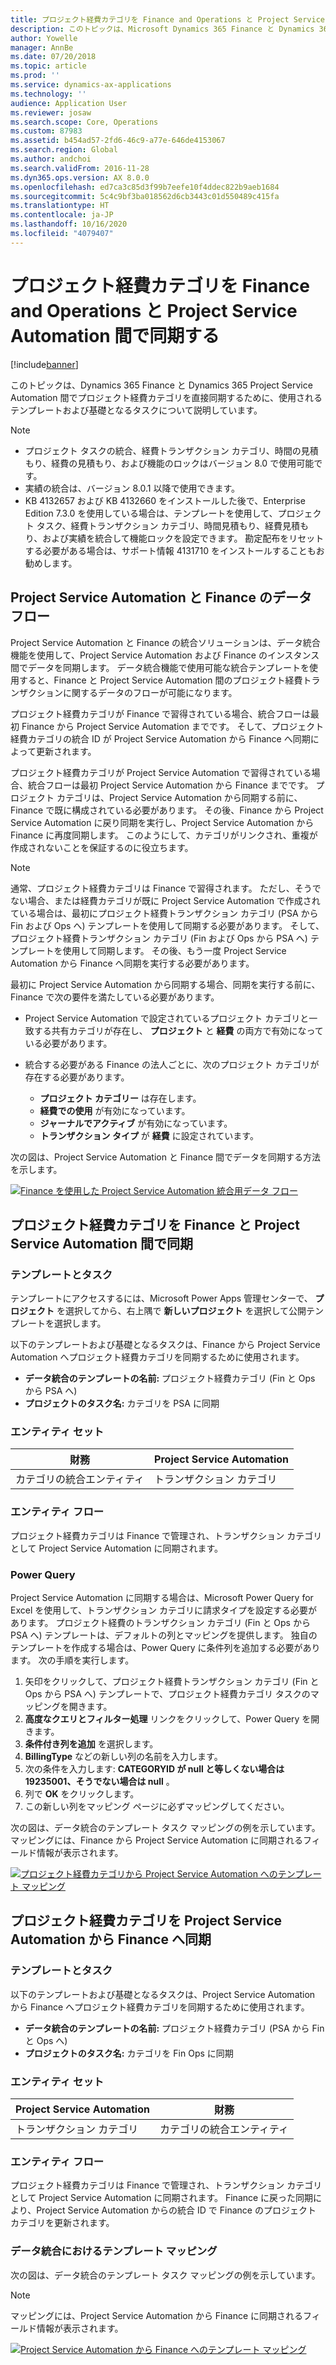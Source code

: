 ```yaml
---
title: プロジェクト経費カテゴリを Finance and Operations と Project Service Automation 間で同期する
description: このトピックは、Microsoft Dynamics 365 Finance と Dynamics 365 Project Service Automation 間でプロジェクト経費カテゴリを直接同期するために使用されるテンプレートおよび基礎となるタスクについて説明しています。
author: Yowelle
manager: AnnBe
ms.date: 07/20/2018
ms.topic: article
ms.prod: ''
ms.service: dynamics-ax-applications
ms.technology: ''
audience: Application User
ms.reviewer: josaw
ms.search.scope: Core, Operations
ms.custom: 87983
ms.assetid: b454ad57-2fd6-46c9-a77e-646de4153067
ms.search.region: Global
ms.author: andchoi
ms.search.validFrom: 2016-11-28
ms.dyn365.ops.version: AX 8.0.0
ms.openlocfilehash: ed7ca3c85d3f99b7eefe10f4ddec822b9aeb1684
ms.sourcegitcommit: 5c4c9bf3ba018562d6cb3443c01d550489c415fa
ms.translationtype: HT
ms.contentlocale: ja-JP
ms.lasthandoff: 10/16/2020
ms.locfileid: "4079407"
---
```

# <a name="synchronize-project-expense-categories-between-finance-and-operations-and-project-service-automation"></a>プロジェクト経費カテゴリを Finance and Operations と Project Service Automation 間で同期する

[!include[banner](../includes/banner.md)]

このトピックは、Dynamics 365 Finance と Dynamics 365 Project Service Automation 間でプロジェクト経費カテゴリを直接同期するために、使用されるテンプレートおよび基礎となるタスクについて説明しています。

> [!NOTE]
> - プロジェクト タスクの統合、経費トランザクション カテゴリ、時間の見積もり、経費の見積もり、および機能のロックはバージョン 8.0 で使用可能です。
> - 実績の統合は、バージョン 8.0.1 以降で使用できます。
> - KB 4132657 および KB 4132660 をインストールした後で、Enterprise Edition 7.3.0 を使用している場合は、テンプレートを使用して、プロジェクト タスク、経費トランザクション カテゴリ、時間見積もり、経費見積もり、および実績を統合して機能ロックを設定できます。 勘定配布をリセットする必要がある場合は、サポート情報 4131710 をインストールすることもお勧めします。

## <a name="data-flow-for-project-service-automation-and-finance"></a>Project Service Automation と Finance のデータ フロー

Project Service Automation と Finance の統合ソリューションは、データ統合機能を使用して、Project Service Automation および Finance のインスタンス間でデータを同期します。 データ統合機能で使用可能な統合テンプレートを使用すると、Finance と Project Service Automation 間のプロジェクト経費トランザクションに関するデータのフローが可能になります。

プロジェクト経費カテゴリが Finance で習得されている場合、統合フローは最初 Finance から Project Service Automation までです。 そして、プロジェクト経費カテゴリの統合 ID が Project Service Automation から Finance へ同期によって更新されます。

プロジェクト経費カテゴリが Project Service Automation で習得されている場合、統合フローは最初 Project Service Automation から Finance までです。 プロジェクト カテゴリは、Project Service Automation から同期する前に、Finance で既に構成されている必要があります。 その後、Finance から Project Service Automation に戻り同期を実行し、Project Service Automation から Finance に再度同期します。 このようにして、カテゴリがリンクされ、重複が作成されないことを保証するのに役立ちます。

> [!NOTE]
> 通常、プロジェクト経費カテゴリは Finance で習得されます。 ただし、そうでない場合、または経費カテゴリが既に Project Service Automation で作成されている場合は、最初にプロジェクト経費トランザクション カテゴリ (PSA から Fin および Ops へ) テンプレートを使用して同期する必要があります。 そして、プロジェクト経費トランザクション カテゴリ (Fin および Ops から PSA へ) テンプレートを使用して同期します。 その後、もう一度 Project Service Automation から Finance へ同期を実行する必要があります。
>
> 最初に Project Service Automation から同期する場合、同期を実行する前に、Finance で次の要件を満たしている必要があります。
>
> - Project Service Automation で設定されているプロジェクト カテゴリと一致する共有カテゴリが存在し、 **プロジェクト** と **経費** の両方で有効になっている必要があります。
> - 統合する必要がある Finance の法人ごとに、次のプロジェクト カテゴリが存在する必要があります。
>
>     - **プロジェクト カテゴリー** は存在します。 
>     - **経費での使用** が有効になっています。
>     - **ジャーナルでアクティブ** が有効になっています。
>     - **トランザクション タイプ** が **経費** に設定されています。

次の図は、Project Service Automation と Finance 間でデータを同期する方法を示します。

[![Finance を使用した Project Service Automation 統合用データ フロー](./media/ProjectExpenseCategoriesFlow.png)](./media/ProjectExpenseCategoriesFlow.png)

## <a name="project-expense-category-synchronization-from-finance-to-project-service-automation"></a>プロジェクト経費カテゴリを Finance と Project Service Automation 間で同期

### <a name="template-and-task"></a>テンプレートとタスク

テンプレートにアクセスするには、Microsoft Power Apps 管理センターで、 **プロジェクト** を選択してから、右上隅で **新しいプロジェクト** を選択して公開テンプレートを選択します。

以下のテンプレートおよび基礎となるタスクは、Finance から Project Service Automation へプロジェクト経費カテゴリを同期するために使用されます。

- **データ統合のテンプレートの名前:** プロジェクト経費カテゴリ (Fin と Ops から PSA へ)
- **プロジェクトのタスク名:** カテゴリを PSA に同期

### <a name="entity-set"></a>エンティティ セット

| 財務                           | Project Service Automation |
|-----------------------------------|----------------------------|
| カテゴリの統合エンティティ | トランザクション カテゴリ     |

### <a name="entity-flow"></a>エンティティ フロー

プロジェクト経費カテゴリは Finance で管理され、トランザクション カテゴリとして Project Service Automation に同期されます。

### <a name="power-query"></a>Power Query

Project Service Automation に同期する場合は、Microsoft Power Query for Excel を使用して、トランザクション カテゴリに請求タイプを設定する必要があります。 プロジェクト経費のトランザクション カテゴリ (Fin と Ops から PSA へ) テンプレートは、デフォルトの列とマッピングを提供します。 独自のテンプレートを作成する場合は、Power Query に条件列を追加する必要があります。 次の手順を実行します。

1. 矢印をクリックして、プロジェクト経費トランザクション カテゴリ (Fin と Ops から PSA へ) テンプレートで、プロジェクト経費カテゴリ タスクのマッピングを開きます。
2. **高度なクエリとフィルター処理** リンクをクリックして、Power Query を開きます。
2. **条件付き列を追加** を選択します。
3. **BillingType** などの新しい列の名前を入力します。
4. 次の条件を入力します: **CATEGORYID が null と等しくない場合は 19235001、そうでない場合は null** 。
5. 列で **OK** をクリックします。
6. この新しい列をマッピング ページに必ずマッピングしてください。

次の図は、データ統合のテンプレート タスク マッピングの例を示しています。 マッピングには、Finance から Project Service Automation に同期されるフィールド情報が表示されます。

[![プロジェクト経費カテゴリから Project Service Automation へのテンプレート マッピング](./media/ProjectExpenseCategoriesToPSAMapping.jpg)](./media/ProjectExpenseCategoriesToPSAMapping.jpg)

## <a name="project-expense-category-synchronization-from-project-service-automation-to-finance"></a>プロジェクト経費カテゴリを Project Service Automation から Finance へ同期

### <a name="template-and-task"></a>テンプレートとタスク

以下のテンプレートおよび基礎となるタスクは、Project Service Automation から Finance へプロジェクト経費カテゴリを同期するために使用されます。

- **データ統合のテンプレートの名前:** プロジェクト経費カテゴリ (PSA から Fin と Ops へ)
- **プロジェクトのタスク名:** カテゴリを Fin Ops に同期

### <a name="entity-set"></a>エンティティ セット

| Project Service Automation | 財務                           |
|----------------------------|-----------------------------------|
| トランザクション カテゴリ     | カテゴリの統合エンティティ |

### <a name="entity-flow"></a>エンティティ フロー

プロジェクト経費カテゴリは Finance で管理され、トランザクション カテゴリとして Project Service Automation に同期されます。 Finance に戻った同期により、Project Service Automation からの統合 ID で Finance のプロジェクト カテゴリを更新されます。

### <a name="template-mapping-in-data-integration"></a>データ統合におけるテンプレート マッピング

次の図は、データ統合のテンプレート タスク マッピングの例を示しています。

> [!NOTE]
> マッピングには、Project Service Automation から Finance に同期されるフィールド情報が表示されます。

[![Project Service Automation から Finance へのテンプレート マッピング](./media/ProjectExpenseCategoriesToFinOpsMapping.jpg)](./media/ProjectExpenseCategoriesToFinOpsMapping.jpg)

